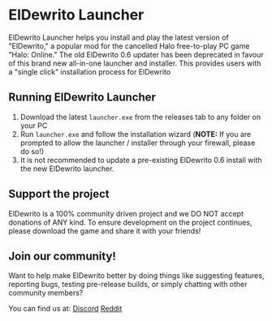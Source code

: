 # ElDewrito Launcher

ElDewrito Launcher helps you install and play the latest version of "ElDewrito," a popular mod for the cancelled Halo free-to-play PC game "Halo: Online." The old ElDewrito 0.6 updater has been deprecated in favour of this brand new all-in-one launcher and installer. This provides users with a "single click" installation process for ElDewrito

## Running ElDewrito Launcher

1. Download the latest `launcher.exe` from the releases tab to any folder on your PC
2. Run `launcher.exe` and follow the installation wizard (**NOTE:** If you are prompted to allow the launcher / installer through your firewall, please do so!)
3. It is not recommended to update a pre-existing ElDewrito 0.6 install with the new ElDewrito launcher.

## Support the project

ElDewrito is a 100% community driven project and we DO NOT accept donations of ANY kind. To ensure development on the project continues, please download the game and share it with your friends!

## Join our community!

Want to help make ElDewrito better by doing things like suggesting features, reporting bugs, testing pre-release builds, or simply chatting with other community members?

You can find us at:
[Discord](https://discord.gg/0TKY0SDEUHAWL4sG)
[Reddit](https://www.reddit.com/r/HaloOnline)
